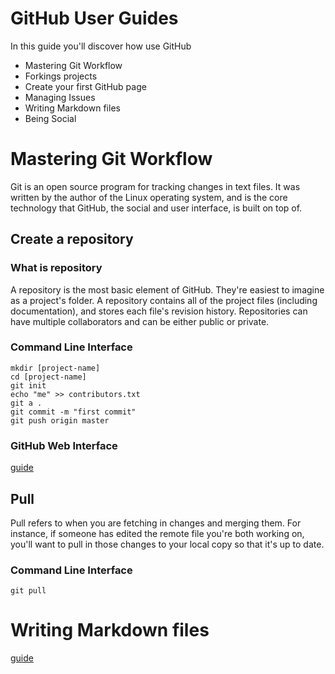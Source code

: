 # GitHub User Guides

In this guide you'll discover how use GitHub 

* Mastering Git Workflow
* Forkings projects
* Create your first GitHub page
* Managing Issues
* Writing Markdown files
* Being Social

# Mastering Git Workflow

Git is an open source program for tracking changes in text files. It was written by the author of the Linux operating system, and is the core technology that GitHub, the social and user interface, is built on top of.

## Create a repository

### What is repository

A repository is the most basic element of GitHub. They're easiest to imagine as a project's folder. A repository contains all of the project files (including documentation), and stores each file's revision history. Repositories can have multiple collaborators and can be either public or private.

### Command Line Interface

```shell
mkdir [project-name]
cd [project-name]
git init
echo "me" >> contributors.txt
git a .
git commit -m "first commit"
git push origin master
```

### GitHub Web Interface

[guide](https://help.github.com/articles/create-a-repo/)

## Pull

Pull refers to when you are fetching in changes and merging them. For instance, if someone has edited the remote file you're both working on, you'll want to pull in those changes to your local copy so that it's up to date.

### Command Line Interface

```shell
git pull
```

# Writing Markdown files

[guide](https://guides.github.com/features/mastering-markdown/)


